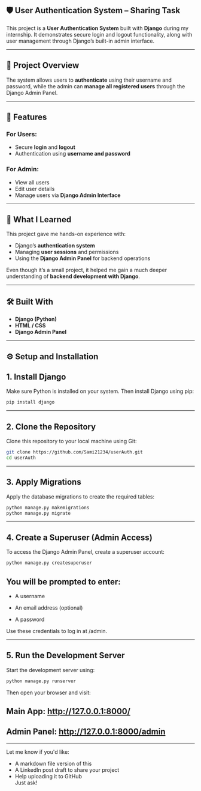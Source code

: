 
## 🛡️ User Authentication System – Sharing Task

This project is a **User Authentication System** built with **Django** during my internship. It demonstrates secure login and logout functionality, along with user management through Django’s built-in admin interface.

---

## 🚀 Project Overview

The system allows users to **authenticate** using their username and password, while the admin can **manage all registered users** through the Django Admin Panel.

---

## 🔐 Features

### For Users:
- Secure **login** and **logout**
- Authentication using **username and password**

### For Admin:
- View all users
- Edit user details
- Manage users via **Django Admin Interface**

---

## 🧠 What I Learned

This project gave me hands-on experience with:
- Django’s **authentication system**
- Managing **user sessions** and permissions
- Using the **Django Admin Panel** for backend operations

Even though it’s a small project, it helped me gain a much deeper understanding of **backend development with Django**.

---

## 🛠️ Built With

- **Django (Python)**
- **HTML / CSS**
- **Django Admin Panel**

---

## ⚙️ Setup and Installation

## 1. Install Django

Make sure Python is installed on your system. Then install Django using pip:

```bash
pip install django
```

---

## 2. Clone the Repository

Clone this repository to your local machine using Git:
```bash
git clone https://github.com/Sami21234/userAuth.git
cd userAuth
```

---

## 3. Apply Migrations

Apply the database migrations to create the required tables:
```bash
python manage.py makemigrations
python manage.py migrate
```

---

## 4. Create a Superuser (Admin Access)

To access the Django Admin Panel, create a superuser account:
```bash
python manage.py createsuperuser
```

## You will be prompted to enter:

* A username

* An email address (optional)

* A password


Use these credentials to log in at /admin.


---

## 5. Run the Development Server

Start the development server using:
```bash
python manage.py runserver
```
Then open your browser and visit:

## Main App: http://127.0.0.1:8000/

## Admin Panel: http://127.0.0.1:8000/admin

---


Let me know if you'd like:
- A markdown file version of this  
- A LinkedIn post draft to share your project  
- Help uploading it to GitHub  
Just ask!

